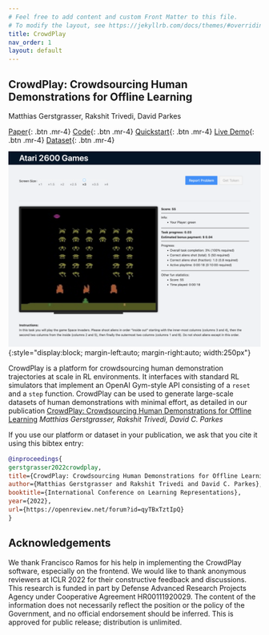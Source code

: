 ```yaml
---
# Feel free to add content and custom Front Matter to this file.
# To modify the layout, see https://jekyllrb.com/docs/themes/#overriding-theme-defaults
title: CrowdPlay
nav_order: 1
layout: default
---
```


## CrowdPlay: Crowdsourcing Human Demonstrations for Offline Learning

Matthias Gerstgrasser, Rakshit Trivedi, David Parkes

[Paper](https://openreview.net/pdf?id=qyTBxTztIpQ){: .btn  .mr-4}
[Code](https://github.com/mgerstgrasser/crowdplay){: .btn  .mr-4}
[Quickstart](running_crowdplay/get_started.markdown){: .btn  .mr-4}
[Live Demo](http://retro-videogame-study.org/){: .btn  .mr-4}
[Dataset](crowdplay_atari_dataset/crowdplay_atari.markdown){: .btn  .mr-4}

![A screenshot of CrowdPlay in action](images/screenshot.png){:style="display:block; margin-left:auto; margin-right:auto; width:250px"}

CrowdPlay is a platform for crowdsourcing human demonstration trajectories at scale in RL environments. It interfaces with standard RL simulators that implement an OpenAI Gym-style API consisting of a `reset` and a `step` function. CrowdPlay can be used to generate large-scale datasets of human demonstrations with minimal effort, as detailed in our publication [CrowdPlay: Crowdsourcing Human Demonstrations for Offline Learning](https://openreview.net/forum?id=qyTBxTztIpQ) *Matthias Gerstgrasser, Rakshit Trivedi, David C. Parkes*

If you use our platform or dataset in your publication, we ask that you cite it using this bibtex entry:

```bibtex
@inproceedings{
gerstgrasser2022crowdplay,
title={CrowdPlay: Crowdsourcing Human Demonstrations for Offline Learning},
author={Matthias Gerstgrasser and Rakshit Trivedi and David C. Parkes},
booktitle={International Conference on Learning Representations},
year={2022},
url={https://openreview.net/forum?id=qyTBxTztIpQ}
}
```

## Acknowledgements

We thank Francisco Ramos for his help in implementing the CrowdPlay software, especially on the frontend. We would like to thank anonymous reviewers at ICLR 2022 for their constructive feedback and discussions. This research is funded in part by Defense Advanced Research Projects Agency under Cooperative Agreement HR00111920029. The content of the information does not necessarily reflect the position or the policy of the Government, and no official endorsement should be inferred. This is approved for public release; distribution is unlimited.
